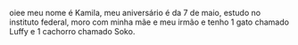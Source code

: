 oiee meu nome é Kamila, meu aniversário é da 7 de maio, estudo no instituto federal, moro com minha mãe e meu irmão e tenho 1 gato chamado Luffy e 1 cachorro chamado Soko.
